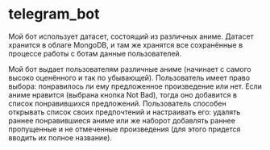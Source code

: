 # telegram_bot
Мой бот использует датасет, состоящий из различных аниме. Датасет хранится в облаге MongoDB, и там же хранятся все сохранённые в процессе работы с ботам данные пользователей.

Мой бот выдает пользователям различные аниме (начинает с самого высоко оценённого и так по убывающей). Пользователь имеет право выбора: понравилось ли ему предложенное произведение или нет. Если аниме нравится (выбрана кнопка Not Bad), тогда оно добавится в список понравившихся предложений. Пользователь способен открывать список своих предпочтений и настраивать его: удалять раннее понравившиеся аниме или же наборот добавлять раннее пропущенные и не отмеченные произведения (для этого придется вводить их полное название). 


